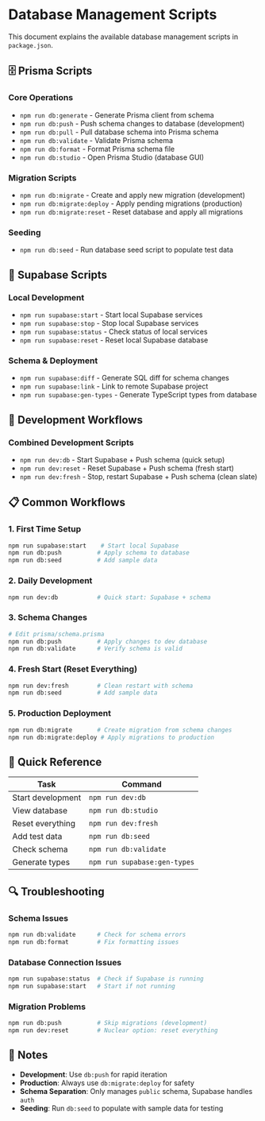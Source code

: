 # Database Management Scripts

This document explains the available database management scripts in `package.json`.

## 🗄️ Prisma Scripts

### Core Operations
- `npm run db:generate` - Generate Prisma client from schema
- `npm run db:push` - Push schema changes to database (development)
- `npm run db:pull` - Pull database schema into Prisma schema
- `npm run db:validate` - Validate Prisma schema
- `npm run db:format` - Format Prisma schema file
- `npm run db:studio` - Open Prisma Studio (database GUI)

### Migration Scripts
- `npm run db:migrate` - Create and apply new migration (development)
- `npm run db:migrate:deploy` - Apply pending migrations (production)
- `npm run db:migrate:reset` - Reset database and apply all migrations

### Seeding
- `npm run db:seed` - Run database seed script to populate test data

## 🚀 Supabase Scripts

### Local Development
- `npm run supabase:start` - Start local Supabase services
- `npm run supabase:stop` - Stop local Supabase services
- `npm run supabase:status` - Check status of local services
- `npm run supabase:reset` - Reset local Supabase database

### Schema & Deployment
- `npm run supabase:diff` - Generate SQL diff for schema changes
- `npm run supabase:link` - Link to remote Supabase project
- `npm run supabase:gen-types` - Generate TypeScript types from database

## 🔧 Development Workflows

### Combined Development Scripts
- `npm run dev:db` - Start Supabase + Push schema (quick setup)
- `npm run dev:reset` - Reset Supabase + Push schema (fresh start)  
- `npm run dev:fresh` - Stop, restart Supabase + Push schema (clean slate)

## 📋 Common Workflows

### 1. First Time Setup
```bash
npm run supabase:start    # Start local Supabase
npm run db:push          # Apply schema to database
npm run db:seed          # Add sample data
```

### 2. Daily Development
```bash
npm run dev:db           # Quick start: Supabase + schema
```

### 3. Schema Changes
```bash
# Edit prisma/schema.prisma
npm run db:push          # Apply changes to dev database
npm run db:validate      # Verify schema is valid
```

### 4. Fresh Start (Reset Everything)
```bash
npm run dev:fresh        # Clean restart with schema
npm run db:seed          # Add sample data
```

### 5. Production Deployment
```bash
npm run db:migrate       # Create migration from schema changes
npm run db:migrate:deploy # Apply migrations to production
```

## 🎯 Quick Reference

| Task | Command |
|------|---------|
| Start development | `npm run dev:db` |
| View database | `npm run db:studio` |
| Reset everything | `npm run dev:fresh` |
| Add test data | `npm run db:seed` |
| Check schema | `npm run db:validate` |
| Generate types | `npm run supabase:gen-types` |

## 🔍 Troubleshooting

### Schema Issues
```bash
npm run db:validate      # Check for schema errors
npm run db:format        # Fix formatting issues
```

### Database Connection Issues  
```bash
npm run supabase:status  # Check if Supabase is running
npm run supabase:start   # Start if not running
```

### Migration Problems
```bash
npm run db:push          # Skip migrations (development)
npm run dev:reset        # Nuclear option: reset everything
```

## 📝 Notes

- **Development**: Use `db:push` for rapid iteration
- **Production**: Always use `db:migrate:deploy` for safety
- **Schema Separation**: Only manages `public` schema, Supabase handles `auth`
- **Seeding**: Run `db:seed` to populate with sample data for testing
